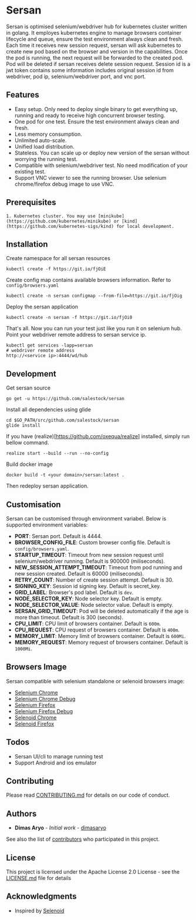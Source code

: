 # Sersan

Sersan is optimised selenium/webdriver hub for kubernetes cluster written in golang. It employes kubernetes engine to manage browsers container lifecycle and queue, ensure the test environment always clean and fresh.
Each time it receives new session request, sersan will ask kubernetes to create new pod based on the browser and version in the capabilities. Once the pod is running, the next request will be forwarded to the created pod. Pod will be deleted if sersan receives delete session request.
Session id is a jwt token contains some information includes original session id from webdriver, pod ip, selenium/webdriver port, and vnc port.

## Features

- Easy setup. Only need to deploy single binary to get everything up, running and ready to receive high concurrent browser testing.
- One pod for one test. Ensure the test environment always clean and fresh.
- Less memory consumption.
- Unlimited auto-scale.
- Unified load distribution.
- Stateless. You can scale up or deploy new version of the sersan without worrying the running test.
- Compatible with selenium/webdriver test. No need modification of your existing test.
- Support VNC viewer to see the running browser. Use selenium chrome/firefox debug image to use VNC. 


## Prerequisites

```
1. Kubernetes cluster. You may use [minikube](https://github.com/kubernetes/minikube) or [kind](https://github.com/kubernetes-sigs/kind) for local development.
```


## Installation

Create namespace for all sersan resources
```
kubectl create -f https://git.io/fjOiE
```

Create config map contains available browsers information. Refer to `config/browsers.yaml`
```
kubectl create -n sersan configmap --from-file=https://git.io/fjOig
```

Deploy the sersan application
```
kubectl create -n sersan -f https://git.io/fjOi0
```

That's all. Now you can run your test just like you run it on selenium hub. Point your webdriver remote address to sersan service ip.
```
kubectl get services -lapp=sersan
# webdriver remote address
http://<service ip>:4444/wd/hub
```


## Development

Get sersan source
```
go get -u https://github.com/salestock/sersan
```

Install all dependencies using glide
```
cd $GO_PATH/src/github.com/salestock/sersan
glide install
```

If you have (realize)[https://github.com/oxequa/realize] installed, simply run bellow command.
```
realize start --build --run --no-config
```

Build docker image
```
docker build -t <your domain>/sersan:latest .
```

Then redeploy sersan application.


## Customisation

Sersan can be customised through environment variabel. Below is supported environment variables:
- **PORT**: Sersan port. Default is 4444.
- **BROWSER_CONFIG_FILE**: Custom browser config file. Default is `config/browsers.yaml`.
- **STARTUP_TIMEOUT**: Timeout from new session request until selenium/webdriver running. Default is 900000 (miliseconds).
- **NEW_SESSION_ATTEMPT_TIMEOUT**: Timeout from pod running and new session created. Default is 60000 (miliseconds).
- **RETRY_COUNT**: Number of create session attempt. Default is 30.
- **SIGNING_KEY**: Session id signing key. Default is secret_key.
- **GRID_LABEL**: Browser's pod label. Default is `dev`.
- **NODE_SELECTOR_KEY**: Node selector key. Default is empty.
- **NODE_SELECTOR_VALUE**: Node selector value. Default is empty.
- **SERSAN_GRID_TIMEOUT**: Pod will be deleted automatically if the age is more than timeout. Default is 300 (seconds).
- **CPU_LIMIT**: CPU limit of browsers container. Default is `600m`.
- **CPU_REQUEST**: CPU request of browsers container. Default is `400m`.
- **MEMORY_LIMIT**: Memory limit of browsers container. Default is `600Mi`.
- **MEMORY_REQUEST**: Memory request of browsers container. Default is `1000Mi`.


## Browsers Image

Sersan compatible with selenium standalone or selenoid browsers image:
- [Selenium Chrome](https://hub.docker.com/r/selenium/standalone-chrome)
- [Selenium Chrome Debug](https://hub.docker.com/r/selenium/standalone-chrome-debug)
- [Selenium Firefox](https://hub.docker.com/r/selenium/standalone-firefox)
- [Selenium Firefox Debug](https://hub.docker.com/r/selenium/standalone-firefox-debug)
- [Selenoid Chrome](https://hub.docker.com/r/selenoid/chrome)
- [Selenoid Firefox](https://hub.docker.com/r/selenoid/firefox)


## Todos

- Sersan UI/cli to manage running test
- Support Android and ios emulator


## Contributing

Please read [CONTRIBUTING.md](https://github.com/salestock/sersan/CONTRIBUTING.md) for details on our code of conduct.


## Authors

* **Dimas Aryo** - *Initial work* - [dimasaryo](https://github.com/dimasaryo)

See also the list of [contributors](https://github.com/salestock/sersan/contributors) who participated in this project.


## License

This project is licensed under the Apache License 2.0 License - see the [LICENSE.md](LICENSE.md) file for details


## Acknowledgments

* Inspired by [Selenoid](https://github.com/aerokube/selenoid)

